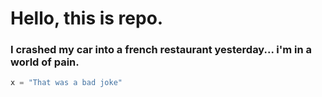 # Hello, this is repo. #

### I crashed my car into a french restaurant yesterday... i'm in a world of __pain.__ ###

```python
x = "That was a bad joke"
```
